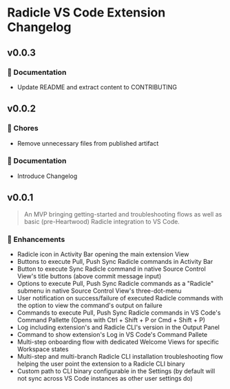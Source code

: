 # Radicle VS Code Extension Changelog

## v0.0.3

### 📖 Documentation

- Update README and extract content to CONTRIBUTING

## v0.0.2

### 🏡 Chores

- Remove unnecessary files from published artifact

### 📖 Documentation

- Introduce Changelog

## v0.0.1

> An MVP bringing getting-started and troubleshooting flows as well as basic (pre-Heartwood) Radicle integration to VS Code.

### 🚀 Enhancements

- Radicle icon in Activity Bar opening the main extension View
- Buttons to execute Pull, Push Sync Radicle commands in Activity Bar
- Button to execute Sync Radicle command in native Source Control View's title buttons (above commit message input)
- Options to execute Pull, Push Sync Radicle commands as a "Radicle" submenu in native Source Control View's three-dot-menu
- User notification on success/failure of executed Radicle commands with the option to view the command's output on failure
- Commands to execute Pull, Push Sync Radicle commands in VS Code's Command Pallette (Opens with Ctrl + Shift + P or Cmd + Shift + P)
- Log including extension's and Radicle CLI's version in the Output Panel
- Command to show extension's Log in VS Code's Command Pallete
- Multi-step onboarding flow with dedicated Welcome Views for specific Workspace states
- Multi-step and multi-branch Radicle CLI installation troubleshooting flow helping the user point the extension to a Radicle CLI binary
- Custom path to CLI binary configurable in the Settings (by default will not sync across VS Code instances as other user settings do)

